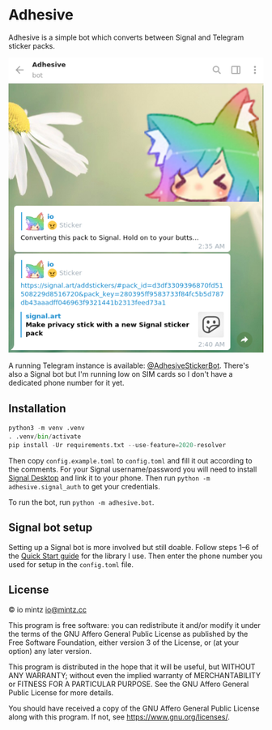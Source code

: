 # Adhesive

Adhesive is a simple bot which converts between Signal and Telegram sticker packs.

![Screenshot of Adhesive in action](screenshot.png)

A running Telegram instance is available: [@AdhesiveStickerBot](https://t.me/AdhesiveStickerBot).
There's also a Signal bot but I'm running low on SIM cards so I don't have a dedicated phone number for it yet.

## Installation

```py
python3 -m venv .venv
. .venv/bin/activate
pip install -Ur requirements.txt --use-feature=2020-resolver
```

Then copy `config.example.toml` to `config.toml` and fill it out according to the comments.
For your Signal username/password you will need to install [Signal Desktop](https://signal.org/download/) and link it to your phone.
Then run `python -m adhesive.signal_auth` to get your credentials.

To run the bot, run `python -m adhesive.bot`.

## Signal bot setup

Setting up a Signal bot is more involved but still doable.
Follow steps 1–6 of the [Quick Start guide](https://github.com/lwesterhof/semaphore/blob/v0.8.0/README.md#quick-start) for the library I use.
Then enter the phone number you used for setup in the `config.toml` file.

## License

© io mintz <io@mintz.cc>

This program is free software: you can redistribute it and/or modify
it under the terms of the GNU Affero General Public License as
published by the Free Software Foundation, either version 3 of the
License, or (at your option) any later version.

This program is distributed in the hope that it will be useful,
but WITHOUT ANY WARRANTY; without even the implied warranty of
MERCHANTABILITY or FITNESS FOR A PARTICULAR PURPOSE. See the
GNU Affero General Public License for more details.

You should have received a copy of the GNU Affero General Public License
along with this program. If not, see <https://www.gnu.org/licenses/>.

